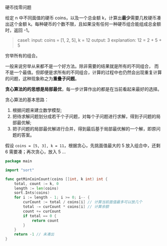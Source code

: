 
硬币找零问题

给定 n 中不同面值的硬币 coins，以及一个总金额 k，计算出**最少**需要几枚硬币凑出这个金额 k。每种硬币的个数不限，且如果没有任何一种硬币组合能组成总金额时，返回 -1。

> case1:
> input: coins = [1, 2, 5], k = 12
> output: 3
> explanation: 12 = 2 + 5 + 5

穷举所有的组合。

一般来说穷举从来都不是一个好方法。除非需要的结果就是所有的不同组合， 而不是一个最值。但即便是求所有的不同组合，计算的过程中也仍然会出现重复计算的问题，这种现象称之为**重叠子问题**。

**贪心算法的的思想是局部最优**，每一步计算作出的都是在当前看起来最好的选择。

贪心算法的基本思路：
1. 根据问题来建立数学模型;
2. 把待求解问题划分成若干个子问题，对每个子问题进行求解，得到子问题的局部最优解;
3. 把子问题的局部最优解进行合并，得到最后基于局部最优解的一个解，即原问题的答案。

假设 `coins = [5, 3], k = 11`，根据贪心，先挑面值最大的 5 放入组合中，还剩 6 需要凑；再次贪心，放入 5 ...

```go
package main

import "sort"

func getMinCoinCount(coins []int, k int) int {
    total, count := k, 0
    length := len(coins)
    sort.Ints(coins)
    for i := length - 1; i >= 0; i-- {
        curCount := total / coins[i] // 计算当前面值最多可以放几个
        total -= curCount * coins[i] // 计算余额
        count += curCount
        if total == 0 {
            return count
        }
    }
    return -1 // 未凑出
}
```


